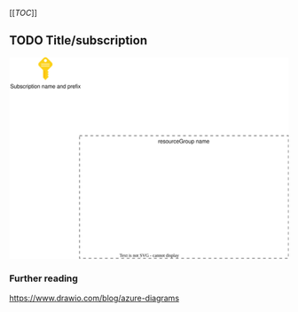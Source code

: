 [[_TOC_]]

## TODO Title/subscription

![azure-resources.drawio.svg](./azure-resources.drawio.svg)

### Further reading  

<https://www.drawio.com/blog/azure-diagrams>
